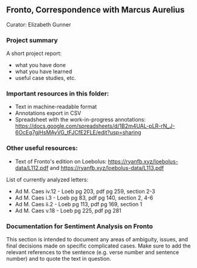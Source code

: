 ## Fronto, Correspondence with Marcus Aurelius
Curator: Elizabeth Gunner

### Project summary 

A short project report: 
* what you have done
* what you have learned
* useful case studies, etc. 

### Important resources in this folder: 
* Text in machine-readable format
* Annotations export in CSV
* Spreadsheet with the work-in-progress annotations: https://docs.google.com/spreadsheets/d/1B2m4UAL-pLR-rN_J-6OcEg7gjHsMAyVG_tFJCfE2FLE/edit?usp=sharing

### Other useful resources: 
* Text of Fronto's edition on Loebolus: https://ryanfb.xyz/loebolus-data/L112.pdf and https://ryanfb.xyz/loebolus-data/L113.pdf  

List of currently analyzed letters:
* Ad M. Caes iv.12 - Loeb pg 203, pdf pg 259, section 2-3
* Ad M. Caes i.3 - Loeb pg 83, pdf pg 140, section 2, 4-6
* Ad M. Caes ii.2 - Loeb pg 113, pdf pg 169, section 1
* Ad M. Caes v.18 - Loeb pg 225, pdf pg 281

### Documentation for Sentiment Analysis on Fronto
This section is intended to document any areas of ambiguity, issues, and final decisions made on specific complicated cases. Make sure to add the relevant references to the sentence (e.g. verse number and sentence number) and to quote the text in question. 


